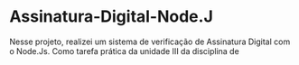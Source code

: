 # Assinatura-Digital-Node.J
Nesse projeto, realizei um sistema de verificação de Assinatura Digital com o Node.Js. Como tarefa prática da unidade III da disciplina de 
